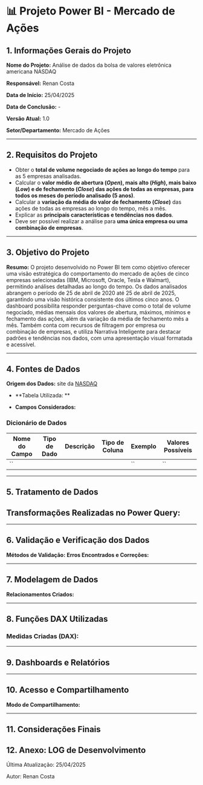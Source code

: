 
# 📊 Projeto Power BI - Mercado de Ações

## 1. Informações Gerais do Projeto

**Nome do Projeto:** Análise de dados da bolsa de valores eletrônica americana NASDAQ

**Responsável:** Renan Costa  

**Data de Início:** 25/04/2025

**Data de Conclusão:** -

**Versão Atual:** 1.0  

**Setor/Departamento:** Mercado de Ações  

---

## 2. Requisitos do Projeto

- Obter o **total de volume negociado de ações ao longo do tempo** para as 5 empresas analisadas.
- Calcular o **valor médio de abertura (_Open_), mais alto (_High_), mais baixo (_Low_) e de fechamento (_Close_) das ações de todas as empresas, para todos os meses do período analisado (5 anos)**.
- Calcular a **variação da média do valor de fechamento (_Close_)** das ações de todas as empresas ao longo do tempo, mês a mês.
- Explicar as **principais características e tendências nos dados**.
- Deve ser possível realizar a análise para **uma única empresa ou uma combinação de empresas**.

---

## 3. Objetivo do Projeto

**Resumo:** O projeto desenvolvido no Power BI tem como objetivo oferecer uma visão estratégica do comportamento do mercado de ações de cinco empresas selecionadas (IBM, Microsoft, Oracle, Tesla e Walmart), permitindo análises detalhadas ao longo do tempo. Os dados analisados abrangem o período de 25 de abril de 2020 até 25 de abril de 2025, garantindo uma visão histórica consistente dos últimos cinco anos. O dashboard possibilita responder perguntas-chave como o total de volume negociado, médias mensais dos valores de abertura, máximos, mínimos e fechamento das ações, além da variação da média de fechamento mês a mês. Também conta com recursos de filtragem por empresa ou combinação de empresas, e utiliza Narrativa Inteligente para destacar padrões e tendências nos dados, com uma apresentação visual formatada e acessível.

---

## 4. Fontes de Dados

**Origem dos Dados:** site da [NASDAQ](https://www.nasdaq.com/market-activity/stocks)

- **Tabela Utilizada: **

- **Campos Considerados:**  


### Dicionário de Dados

| Nome do Campo                          | Tipo de Dado | Descrição                                                                                 | Tipo de Coluna | Exemplo                  | Valores Possíveis                                         |
|---------------------------------------|--------------|-------------------------------------------------------------------------------------------|----------------|---------------------------|-----------------------------------------------------------|
| ``                      |       |                                                         |        | ``                   | ``                                                       |




---

## 5. Tratamento de Dados

**Transformações Realizadas no Power Query:**  
- 

---

## 6. Validação e Verificação dos Dados

**Métodos de Validação:** 
**Erros Encontrados e Correções:** 

---

## 7. Modelagem de Dados

**Relacionamentos Criados:** 

---

## 8. Funções DAX Utilizadas

### Medidas Criadas (DAX):
  
---

## 9. Dashboards e Relatórios



---

## 10. Acesso e Compartilhamento

**Modo de Compartilhamento:** 

---

## 11. Considerações Finais



## 12. Anexo: LOG de Desenvolvimento



Última Atualização: 25/04/2025

Autor: Renan Costa
